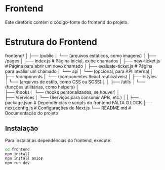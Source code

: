 # Frontend

Este diretório contém o código-fonte do frontend do projeto.

# Estrutura do Frontend

frontend/
│
├── /public
│   └── (arquivos estáticos, como imagens)
│
├── /pages
│   ├── index.js                  # Página inicial, exibe chamados
│   ├── new-ticket.js             # Página para abrir um novo chamado
│   ├── evaluate-ticket.js        # Página para avaliar um chamado
│   └── api
│   └── (opcional, para API interna)
│
├── /components 
│   └── (componentes React reutilizáveis)
│
├── /styles   
│   └── (arquivos de estilo, como CSS ou SCSS)
│   │
├── /utils 
│   └── (funções utilitárias, como helpers)
│   
├── /hooks 
│   └── (hooks personalizados, se houver)
│   
├── /services
│   └── (Serviços para consumir APIs, etc.)
│
|
├── package.json # Dependências e scripts do frontend  FALTA O LOCK
├── next.config.js # Configurações do Next.js
└── README.md # Documentação do projeto




## Instalação

Para instalar as dependências do frontend, execute:


```bash
cd frontend
npm install
npm install axios
npm run dev
